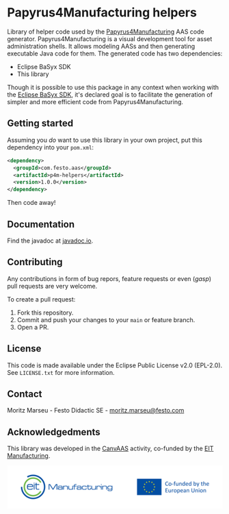 # Papyrus4Manufacturing helpers

Library of helper code used by the [Papyrus4Manufacturing](https://www.eclipse.org/papyrus/components/manufacturing) AAS code generator. Papyrus4Manufacturing is a visual development tool for asset administration shells. It allows modeling AASs and then generating executable Java code for them. The generated code has two dependencies:

- Eclipse BaSyx SDK
- This library

Though it is possible to use this package in any context when working with the [Eclipse BaSyx SDK](https://github.com/eclipse-basyx/basyx-java-sdk), it's declared goal is to facilitate the generation of simpler and more efficient code from Papyrus4Manufacturing.

## Getting started

Assuming you _do_ want to use this library in your own project, put this dependency into your `pom.xml`:

```xml
<dependency>
  <groupId>com.festo.aas</groupId>
  <artifactId>p4m-helpers</artifactId>
  <version>1.0.0</version>
</dependency>
```

Then code away!

## Documentation

Find the javadoc at [javadoc.io](https://javadoc.io/doc/com.festo.aas/p4m-helpers).

## Contributing

Any contributions in form of bug repors, feature requests or even (_gasp_) pull requests are very welcome.

To create a pull request:

1. Fork this repository.
2. Commit and push your changes to your `main` or feature branch.
3. Open a PR.

## License

This code is made available under the Eclipse Public License v2.0 (EPL-2.0). See `LICENSE.txt` for more information.

## Contact

Moritz Marseu - Festo Didactic SE - moritz.marseu@festo.com

## Acknowledgedments

This library was developed in the [CanvAAS](https://www.eitmanufacturing.eu/what-we-do/eit-manufacturing-case-studies/case-study-canvaas-bridging-a-fragmented-industry-landscape) activity, co-funded by the [EIT Manufacturing](https://www.eitmanufacturing.eu/).

![EIT Manufacturing Co-funding logo](doc/EITM_EU_CoFund_RGB_Landscape_Full%20colour.png)
